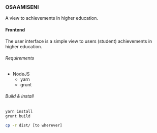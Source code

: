 ### OSAAMISENI

A view to achievements in higher education.

#### Frontend

The user interface is a simple view to users (student) achievements in higher education.

###### Requirements

- NodeJS
    - yarn
    - grunt

###### Build & install

```sh
yarn install
grunt build
```

```sh
cp -r dist/ [to wherever]
```
